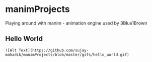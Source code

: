 # manimProjects
Playing around with manim - animation engine used by 3Blue1Brown

## Hello World
`![Alt Text](https://github.com/sujay-mahadik/manimProjects/blob/master/gifs/hello_world.gif)`
<!--stackedit_data:
eyJoaXN0b3J5IjpbODYzNzAzNDU2XX0=
-->